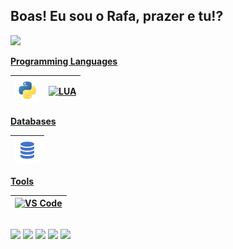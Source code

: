 ## Boas! Eu sou o Rafa, prazer e tu!?

<div>
  <a href="https://github.com/rafamour">
  <img height="180em" src="https://github-readme-stats.vercel.app/api?username=rafamour&show_icons=true&theme=great-gatsby&include_all_commits=true&count_private=true"/>
</div>
  
**Programming Languages**

<img title="Python" alt="Python" width="40px" src="https://raw.githubusercontent.com/github/explore/master/topics/python/python.png" />|<img alt="LUA" title="Lua" width="40px" src="https://cdn.discordapp.com/attachments/796770636663881758/882468313345687643/lua_1.png">
|--|--|
  
**Databases**

<img title="SQL" alt="SQL" width="40px" src="https://raw.githubusercontent.com/github/explore/master/topics/sql/sql.png">|
|--|
  
**Tools**

<img title="VS Code" alt="VS Code" width="40px" src="https://img.icons8.com/fluent/48/000000/visual-studio-code-2019.png">|
|--|
  
  ##
  
  <div> 
  <a href="https://www.youtube.com/channel/UCvTUsY6ELIhS6NqE63BnBng" target="_blank"><img src="https://img.shields.io/badge/YouTube-FF0000?style=for-the-badge&logo=youtube&logoColor=white" target="_blank"></a>
  <a href="https://instagram.com/mourato5369" target="_blank"><img src="https://img.shields.io/badge/-Instagram-%23E4405F?style=for-the-badge&logo=instagram&logoColor=white" target="_blank"></a>
 	<a href="https://www.twitch.tv/rafamour" target="_blank"><img src="https://img.shields.io/badge/Twitch-9146FF?style=for-the-badge&logo=twitch&logoColor=white" target="_blank"></a>
 <a href="https://discord.gg/tSwywEvrqT" target="_blank"><img src="https://img.shields.io/badge/Discord-7289DA?style=for-the-badge&logo=discord&logoColor=white" target="_blank"></a> 
  <a href = "mailto:contactorafamour@gmail.com"><img src="https://img.shields.io/badge/-Gmail-%23333?style=for-the-badge&logo=gmail&logoColor=white" target="_blank"></a>
 <div> 
    
   ##
 

